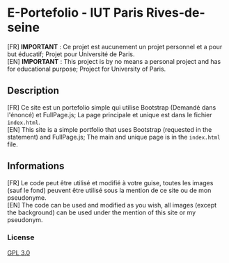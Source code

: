# E-Portefolio - IUT Paris Rives-de-seine

[FR] **IMPORTANT** : Ce projet est aucunement un projet personnel et a pour but éducatif; Projet pour Université de Paris.\
[EN] **IMPORTANT** : This project is by no means a personal project and has for educational purpose; Project for University of Paris.

## Description

[FR] Ce site est un portefolio simple qui utilise Bootstrap (Demandé dans l'énoncé) et FullPage.js; La page principale et unique est dans le fichier `index.html`.\
[EN] This site is a simple portfolio that uses Bootstrap (requested in the statement) and FullPage.js; The main and unique page is in the `index.html` file.


## Informations
[FR] Le code peut être utilisé et modifié à votre guise, toutes les images (sauf le fond) peuvent être utilisé sous la mention de ce site ou de mon pseudonyme.\
[EN] The code can be used and modified as you wish, all images (except the background) can be used under the mention of this site or my pseudonym.

### License

[GPL 3.0](https://choosealicense.com/licenses/gpl-3.0/)
